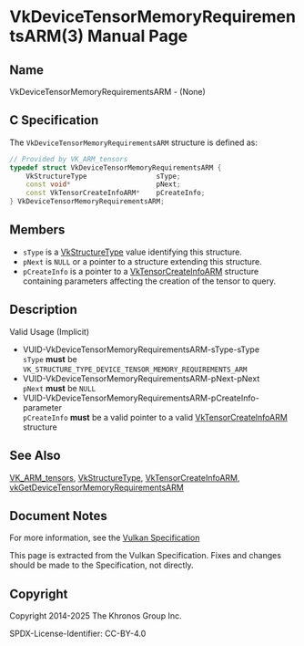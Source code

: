 # VkDeviceTensorMemoryRequirementsARM(3) Manual Page

## Name

VkDeviceTensorMemoryRequirementsARM - (None)



## [](#_c_specification)C Specification

The `VkDeviceTensorMemoryRequirementsARM` structure is defined as:

```c++
// Provided by VK_ARM_tensors
typedef struct VkDeviceTensorMemoryRequirementsARM {
    VkStructureType                 sType;
    const void*                     pNext;
    const VkTensorCreateInfoARM*    pCreateInfo;
} VkDeviceTensorMemoryRequirementsARM;
```

## [](#_members)Members

- `sType` is a [VkStructureType](https://registry.khronos.org/vulkan/specs/latest/man/html/VkStructureType.html) value identifying this structure.
- `pNext` is `NULL` or a pointer to a structure extending this structure.
- `pCreateInfo` is a pointer to a [VkTensorCreateInfoARM](https://registry.khronos.org/vulkan/specs/latest/man/html/VkTensorCreateInfoARM.html) structure containing parameters affecting the creation of the tensor to query.

## [](#_description)Description

Valid Usage (Implicit)

- [](#VUID-VkDeviceTensorMemoryRequirementsARM-sType-sType)VUID-VkDeviceTensorMemoryRequirementsARM-sType-sType  
  `sType` **must** be `VK_STRUCTURE_TYPE_DEVICE_TENSOR_MEMORY_REQUIREMENTS_ARM`
- [](#VUID-VkDeviceTensorMemoryRequirementsARM-pNext-pNext)VUID-VkDeviceTensorMemoryRequirementsARM-pNext-pNext  
  `pNext` **must** be `NULL`
- [](#VUID-VkDeviceTensorMemoryRequirementsARM-pCreateInfo-parameter)VUID-VkDeviceTensorMemoryRequirementsARM-pCreateInfo-parameter  
  `pCreateInfo` **must** be a valid pointer to a valid [VkTensorCreateInfoARM](https://registry.khronos.org/vulkan/specs/latest/man/html/VkTensorCreateInfoARM.html) structure

## [](#_see_also)See Also

[VK\_ARM\_tensors](https://registry.khronos.org/vulkan/specs/latest/man/html/VK_ARM_tensors.html), [VkStructureType](https://registry.khronos.org/vulkan/specs/latest/man/html/VkStructureType.html), [VkTensorCreateInfoARM](https://registry.khronos.org/vulkan/specs/latest/man/html/VkTensorCreateInfoARM.html), [vkGetDeviceTensorMemoryRequirementsARM](https://registry.khronos.org/vulkan/specs/latest/man/html/vkGetDeviceTensorMemoryRequirementsARM.html)

## [](#_document_notes)Document Notes

For more information, see the [Vulkan Specification](https://registry.khronos.org/vulkan/specs/latest/html/vkspec.html#VkDeviceTensorMemoryRequirementsARM)

This page is extracted from the Vulkan Specification. Fixes and changes should be made to the Specification, not directly.

## [](#_copyright)Copyright

Copyright 2014-2025 The Khronos Group Inc.

SPDX-License-Identifier: CC-BY-4.0